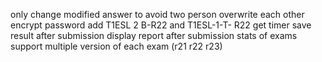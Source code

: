 only change modified answer to avoid two person overwrite each other
encrypt password
add T1ESL 2 B-R22 and T1ESL-1-T- R22
get timer
save result after submission
display report after submission
stats of exams
support multiple version of each exam (r21 r22 r23)
